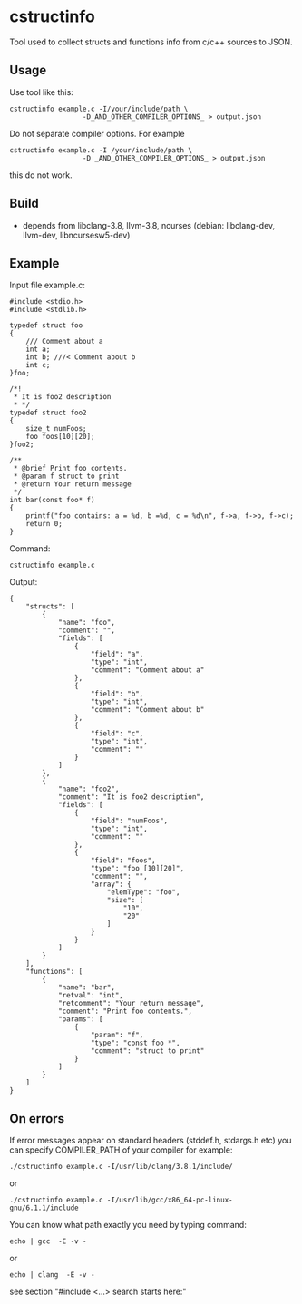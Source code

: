 # cstructinfo
Tool used to collect structs and functions info from c/c++ sources to JSON.

## Usage
Use tool like this:
```
cstructinfo example.c -I/your/include/path \
                  -D_AND_OTHER_COMPILER_OPTIONS_ > output.json
```

Do not separate compiler options. For example
```
cstructinfo example.c -I /your/include/path \
                  -D _AND_OTHER_COMPILER_OPTIONS_ > output.json
```
this do not work.


## Build
- depends from libclang-3.8, llvm-3.8, ncurses
  (debian: libclang-dev, llvm-dev, libncursesw5-dev)

## Example
Input file example.c:
```
#include <stdio.h>
#include <stdlib.h>

typedef struct foo
{
    /// Comment about a
    int a;
    int b; ///< Comment about b
    int c;
}foo;

/*!
 * It is foo2 description
 * */
typedef struct foo2
{
    size_t numFoos;
    foo foos[10][20];
}foo2;

/**
 * @brief Print foo contents.
 * @param f struct to print
 * @return Your return message
 */
int bar(const foo* f)
{
    printf("foo contains: a = %d, b =%d, c = %d\n", f->a, f->b, f->c);
    return 0;
}
```
Command:
```
cstructinfo example.c
```

Output:
```
{
    "structs": [
        {
            "name": "foo",
            "comment": "",
            "fields": [
                {
                    "field": "a",
                    "type": "int",
                    "comment": "Comment about a"
                },
                {
                    "field": "b",
                    "type": "int",
                    "comment": "Comment about b"
                },
                {
                    "field": "c",
                    "type": "int",
                    "comment": ""
                }
            ]
        },
        {
            "name": "foo2",
            "comment": "It is foo2 description",
            "fields": [
                {
                    "field": "numFoos",
                    "type": "int",
                    "comment": ""
                },
                {
                    "field": "foos",
                    "type": "foo [10][20]",
                    "comment": "",
                    "array": {
                        "elemType": "foo",
                        "size": [
                            "10",
                            "20"
                        ]
                    }
                }
            ]
        }
    ],
    "functions": [
        {
            "name": "bar",
            "retval": "int",
            "retcomment": "Your return message",
            "comment": "Print foo contents.",
            "params": [
                {
                    "param": "f",
                    "type": "const foo *",
                    "comment": "struct to print"
                }
            ]
        }
    ]
}
```

## On errors
If error messages appear on standard headers (stddef.h, stdargs.h etc)
you can specify COMPILER_PATH of your compiler for example:

```
./cstructinfo example.c -I/usr/lib/clang/3.8.1/include/
```
or
```
./cstructinfo example.c -I/usr/lib/gcc/x86_64-pc-linux-gnu/6.1.1/include
```

You can know what path exactly you need by typing command:
```
echo | gcc  -E -v -
```
or
```
echo | clang  -E -v -
```
see section "#include <...> search starts here:"
